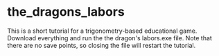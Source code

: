 # the_dragons_labors
 
This is a short tutorial for a trigonometry-based educational game. Download everything and run the the dragon's labors.exe file. Note that there are no save points, so closing the file will restart the tutorial.
